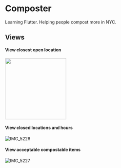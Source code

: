 # Composter

Learning Flutter. Helping people compost more in NYC.

## Views
#### View closest open location
<img src="https://user-images.githubusercontent.com/1338639/57713363-52c2e680-7640-11e9-9a97-98a9f8b0aaaf.PNG" width="200" />

#### View closed locations and hours
![IMG_5226](https://user-images.githubusercontent.com/1338639/57713376-56566d80-7640-11e9-8d6b-18219501e2e1.PNG)

#### View acceptable compostable items
![IMG_5227](https://user-images.githubusercontent.com/1338639/57713377-59515e00-7640-11e9-9a7d-59605aa3a1f4.PNG)
